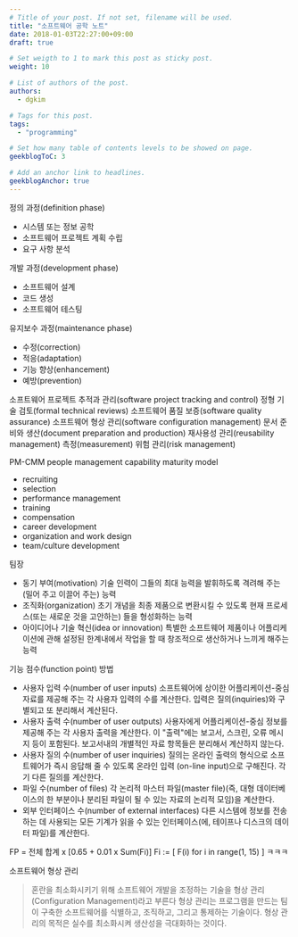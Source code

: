 ```yaml
---
# Title of your post. If not set, filename will be used.
title: "소프트웨어 공학 노트"
date: 2018-01-03T22:27:00+09:00
draft: true

# Set weigth to 1 to mark this post as sticky post.
weight: 10

# List of authors of the post.
authors:
  - dgkim

# Tags for this post.
tags:
  - "programming"

# Set how many table of contents levels to be showed on page.
geekblogToC: 3

# Add an anchor link to headlines.
geekblogAnchor: true
---
```


정의 과정(definition phase)
- 시스템 또는 정보 공학
- 소프트웨어 프로젝트 계획 수립
- 요구 사항 분석

개발 과정(development phase)
- 소프트웨어 설계
- 코드 생성
- 소프트웨어 테스팅

유지보수 과정(maintenance phase)
- 수정(correction)
- 적응(adaptation)
- 기능 향상(enhancement)
- 예방(prevention)

소프트웨어 프로젝트 추적과 관리(software project tracking and control)
정형 기술 검토(formal technical reviews)
소프트웨어 품질 보증(software quality assurance)
소프트웨어 형상 관리(software configuration management)
문서 준비와 생산(document preparation and production)
재사용성 관리(reusability management)
측정(measurement)
위험 관리(risk management)

PM-CMM people management capability maturity model
- recruiting
- selection
- performance management
- training
- compensation
- career development
- organization and work design
- team/culture development

팀장
- 동기 부여(motivation) 기술 인력이 그들의 최대 능력을 발휘하도록 격려해 주는(밀어 주고 이끌어 주는) 능력
- 조직화(organization) 초기 개념을 최종 제품으로 변환시킬 수 있도록 현재 프로세스(또는 새로운 것을 고안하는) 들을 형성화하는 능력
- 아이디어나 기술 혁신(idea or innovation) 특별한 소프트웨어 제품이나 어플리케이션에 관해 설정된 한계내에서 작업을 할 때 창조적으로 생산하거나 느끼게 해주는 능력

기능 점수(function point) 방법
- 사용자 입력 수(number of user inputs) 소프트웨어에 상이한 어플리케이션-중심 자료를 제공해 주는 각 사용자 입력의 수를 계산한다. 입력은 질의(inquiries)와 구별되고 또 분리해서 계산된다.
- 사용자 출력 수(number of user outputs) 사용자에게 어플리케이션-중심 정보를 제공해 주는 각 사용자 출력을 계산한다. 이 "출력"에는 보고서, 스크린, 오류 메시지 등이 포함된다. 보고서내의 개별적인 자료 항목들은 분리해서 계산하지 않는다.
- 사용자 질의 수(number of user inquiries) 질의는 온라인 출력의 형식으로 소프트웨어가 즉시 응답해 줄 수 있도록 온라인 입력 (on-line input)으로 구해진다. 각기 다른 질의를 계산한다.
- 파일 수(number of files) 각 논리적 마스터 파일(master file)(즉, 대형 데이터베이스의 한 부분이나 분리된 파일이 될 수 있는 자료의 논리적 모임)을 계산한다.
- 외부 인터페이스 수(number of external interfaces) 다른 시스템에 정보를 전송하는 데 사용되는 모든 기계가 읽을 수 있는 인터페이스(에, 테이프나 디스크의 데이터 파일)를 계산한다.

FP = 전체 합계 x [0.65 + 0.01 x Sum(Fi)]
Fi := [ F(i) for i in range(1, 15) ] ㅋㅋㅋ

소프트웨어 형상 관리
<blockquote>혼란을 최소화시키기 위해 소프트웨어 개발을 조정하는 기술을 형상 관리(Configuration Management)라고 부른다 형상 관리는 프로그램을 만드는 팀이 구축한 소프트웨어를 식별하고, 조직하고, 그리고 통제하는 기술이다. 형상 관리의 목적은 실수를 최소화시켜 생산성을 극대화하는 것이다.</blockquote>
